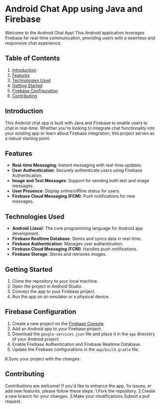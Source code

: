 # Android Chat App using Java and Firebase 

Welcome to the Android Chat App! This Android application leverages Firebase for real-time communication, providing users with a seamless and responsive chat experience.

## Table of Contents

1. [Introduction](#introduction)
2. [Features](#features)
3. [Technologies Used](#technologies-used)
4. [Getting Started](#getting-started)
5. [Firebase Configuration](#firebase-configuration)
6. [Contributing](#contributing)

## Introduction

This Android chat app is built with Java and Firebase to enable users to chat in real-time. Whether you're looking to integrate chat functionality into your existing app or learn about Firebase integration, this project serves as a robust starting point.

## Features

- **Real-time Messaging**: Instant messaging with real-time updates.
- **User Authentication**: Securely authenticate users using Firebase Authentication.
- **Image and Text Messages**: Support for sending both text and image messages.
- **User Presence**: Display online/offline status for users.
- **Firebase Cloud Messaging (FCM)**: Push notifications for new messages.

## Technologies Used

- **Android (Java)**: The core programming language for Android app development.
- **Firebase Realtime Database**: Stores and syncs data in real-time.
- **Firebase Authentication**: Manages user authentication.
- **Firebase Cloud Messaging (FCM)**: Handles push notifications.
- **Firebase Storage**: Stores and retrieves images.

## Getting Started

1. Clone the repository to your local machine.
2. Open the project in Android Studio.
3. Connect the app to your Firebase project.
4. Run the app on an emulator or a physical device.

## Firebase Configuration

1. Create a new project on the [Firebase Console](https://console.firebase.google.com/).
2. Add an Android app to your Firebase project.
3. Download the `google-services.json` file and place it in the `app` directory of your Android project.
4. Enable Firebase Authentication and Firebase Realtime Database.
5. Update the Firebase configurations in the `app/build.gradle` file.
<!--
<span style="color: #555555;">
// app/build.gradle

apply plugin: 'com.google.gms.google-services'

android {
    // ...
}

dependencies {
    // ...
    implementation 'com.google.firebase:firebase-auth:22.0.0'
    implementation 'com.google.firebase:firebase-database:22.0.0'
    implementation 'com.google.firebase:firebase-storage:22.0.0'
    // ...
}
</span>
-->
 6.Sync your project with the changes.


## Contributing

Contributions are welcome! If you'd like to enhance the app, fix issues, or add new features, please follow these steps:
1.Fork the repository.
2.Create a new branch for your changes.
3.Make your modifications.Submit a pull request.
